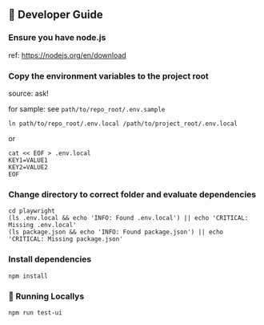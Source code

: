

## :wrench: Developer Guide


### Ensure you have node.js

ref: https://nodejs.org/en/download


### Copy the environment variables to the project root

source: ask!

for sample: see `path/to/repo_root/.env.sample`

```shell
ln path/to/repo_root/.env.local /path/to/project_root/.env.local
```

or

```shell
cat << EOF > .env.local
KEY1=VALUE1
KEY2=VALUE2
EOF
```


### Change directory to correct folder and evaluate dependencies

```shell
cd playwright
(ls .env.local && echo 'INFO: Found .env.local') || echo 'CRITICAL: Missing .env.local'
(ls package.json && echo 'INFO: Found package.json') || echo 'CRITICAL: Missing package.json'
```


### Install dependencies

```shell
npm install
```

### 🏃 Running Locallys

```shell
npm run test-ui
```
